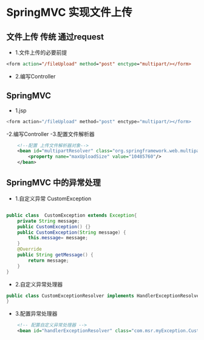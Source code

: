 # SpringMVC 实现文件上传 #

## 文件上传 传统 通过request ##

- 1.文件上传的必要前提

```jsp
<form action="/fileUpload" method="post" enctype="multipart/></form>
```

- 2.编写Controller

## SpringMVC ##

- 1.jsp

```java
<form action="/fileUpload" method="post" enctype="multipart/></form>
```

-2.编写Controller
-3.配置文件解析器

```xml
    <!--配置 上传文件解析器对象-->
    <bean id="multipartResolver" class="org.springframework.web.multipart.commons.CommonsMultipartResolver">
        <property name="maxUploadSize" value="10485760"/>
    </bean>

```


## SpringMVC 中的异常处理 ##

- 1.自定义异常 CustomException
  
```java

public class  CustomException extends Exception{
    private String message;
    public CustomException() {}
    public CustomException(String message) {
        this.message= message;
    }
    @Override
    public String getMessage() {
        return message;
    }
}

```

- 2.自定义异常处理器

```java
public class CustomExceptionResolver implements HandlerExceptionResolver {
}
```

- 3.配置异常处理器

```xml
    <!-- 配置自定义异常处理器 -->
    <bean id="handlerExceptionResolver" class="com.msr.myException.CustomExceptionResolver"/>

```
